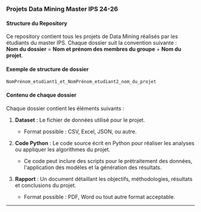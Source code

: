 ###  Projets Data Mining Master IPS 24-26

####  Structure du Repository

Ce repository contient tous les projets de Data Mining réalisés par les étudiants du master IPS. Chaque dossier suit la convention suivante :  
**Nom du dossier** = **Nom et prénom des membres du groupe** + **Nom du projet**.

#### Exemple de structure de dossier
`NomPrénom_etudiant1_et_NomPrénom_etudiant2_nom_du_projet`

#### Contenu de chaque dossier
Chaque dossier contient les éléments suivants :

1. **Dataset** : Le fichier de données utilisé pour le projet.  
   - Format possible : CSV, Excel, JSON, ou autre.

2. **Code Python** : Le code source écrit en Python pour réaliser les analyses ou appliquer les algorithmes du projet.  
   - Ce code peut inclure des scripts pour le prétraitement des données, l'application des modèles et la génération des résultats.

3. **Rapport** : Un document détaillant les objectifs, méthodologies, résultats et conclusions du projet.  
   - Format possible : PDF, Word ou tout autre format acceptable.

---



